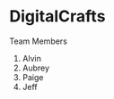 # DigitalCrafts

Team Members
<ol>
  <li>Alvin</li>
  <li>Aubrey</li>
  <li>Paige</li>
  <li>Jeff</li>
</ol>
